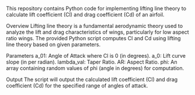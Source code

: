 This repository contains Python code for implementing lifting line theory to calculate lift coefficient (Cl) and drag coefficient (Cd) of an airfoil.

Overview
Lifting line theory is a fundamental aerodynamic theory used to analyze the lift and drag characteristics of wings, particularly for low aspect ratio wings. The provided Python script computes Cl and Cd using lifting line theory based on given parameters.

Parameters
a_01: Angle of Attack where Cl is 0 (in degrees).
a_0: Lift curve slope (in per radian).
lambda_val: Taper Ratio.
AR: Aspect Ratio.
phi: An array containing random values of phi (angle in degrees) for computation.

Output
The script will output the calculated lift coefficient (Cl) and drag coefficient (Cd) for the specified range of angles of attack.
